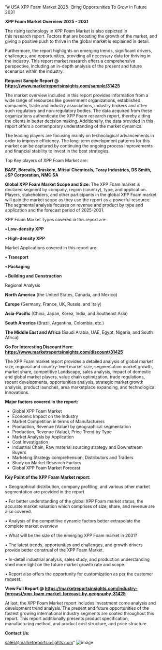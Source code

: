 "# USA XPP Foam Market 2025 -Bring Opportunities To Grow In Future 2031

<Strong> XPP Foam Market Overview 2025 - 2031</strong>

The rising technology in XPP Foam Market is also depicted in this research report. Factors that are boosting the growth of the market, and giving a positive push to thrive in the global market is explained in detail.

Furthermore, the report highlights on emerging trends, significant drivers, challenges, and opportunities, providing all necessary data for thriving in the industry. This report market research offers a comprehensive perspective, including an in-depth analysis of the present and future scenarios within the industry.

<strong>Request Sample Report @ <a href=https://www.marketreportsinsights.com/sample/31425>https://www.marketreportsinsights.com/sample/31425</a></strong>

The market overview included in this report provides information from a wide range of resources like government organizations, established companies, trade and industry associations, industry brokers and other such regulatory and non-regulatory bodies. The data acquired from these organizations authenticate the XPP Foam research report, thereby aiding the clients in better decision making. Additionally, the data provided in this report offers a contemporary understanding of the market dynamics.

The leading players are focusing mainly on technological advancements in order to improve efficiency. The long-term development patterns for this market can be captured by continuing the ongoing process improvements and financial stability to invest in the best strategies.

Top Key players of XPP Foam Market are:

<strong>BASF, Borealis, Braskem, Mitsui Chemicals, Toray Industries, DS Smith, JSP Corporation, NMC SA</strong>

<strong><b>Global XPP Foam Market Scope and Size:</b></strong>
The XPP Foam market is declared segment by company, region (country), type, and application. Players, stakeholders, and other participants in the global XPP Foam market will gain the market scope as they use the report as a powerful resource. The segmental analysis focuses on revenue and product by type and application and the forecast period of 2025-2031.

XPP Foam Market Types covered in this report are:

<strong>• Low-density XPP

• High-density XPP</strong>

Market Applications covered in this report are:

<strong>• Transport

• Packaging

• Building and Construction</strong> 

Regional Analysis

<strong>North America</strong> (the United States, Canada, and Mexico)

<strong>Europe</strong> (Germany, France, UK, Russia, and Italy)

<strong>Asia-Pacific</strong> (China, Japan, Korea, India, and Southeast Asia)

<strong>South America</strong> (Brazil, Argentina, Colombia, etc.)

<strong>The Middle East and Africa</strong> (Saudi Arabia, UAE, Egypt, Nigeria, and South Africa)

<strong>Go For Interesting Discount Here: <a href=https://www.marketreportsinsights.com/discount/31425>https://www.marketreportsinsights.com/discount/31425</a></strong>

The XPP Foam market report provides a detailed analysis of global market size, regional and country-level market size, segmentation market growth, market share, competitive Landscape, sales analysis, impact of domestic and global market players, value chain optimization, trade regulations, recent developments, opportunities analysis, strategic market growth analysis, product launches, area marketplace expanding, and technological innovations.

<strong><b>Major factors covered in the report:</b></strong>
<ul>
  <li>Global XPP Foam Market </li>
  <li>Economic Impact on the Industry</li>
  <li>Market Competition in terms of Manufacturers</li>
  <li>Production, Revenue (Value) by geographical segmentation</li>
  <li>Production, Revenue (Value), Price Trend by Type</li>
  <li>Market Analysis by Application</li>
  <li>Cost Investigation</li>
  <li>Industrial Chain, Raw material sourcing strategy and Downstream Buyers</li>
  <li>Marketing Strategy comprehension, Distributors and Traders</li>
  <li>Study on Market Research Factors</li>
  <li>Global XPP Foam Market Forecast</li>
</ul>

<strong><b>Key Point of the XPP Foam Market report:</b></strong>

• Geographical distribution, company profiling, and various other market segmentation are provided in the report.

• For better understanding of the global XPP Foam market status, the accurate market valuation which comprises of size, share, and revenue are also covered.

• Analysis of the competitive dynamic factors better extrapolate the complete market overview

• What will be the size of the emerging XPP Foam market in 2031?

• The latest trends, opportunities and challenges, and growth drivers provide better construal of the XPP Foam Market.

• In-detail industrial analysis, sales study, and production understanding shed more light on the future market growth rate and scope.

• Report also offers the opportunity for customization as per the customer request.

<strong><b>View Full Report @ <a href=https://marketreportsinsights.com/industry-forecast/xpp-foam-market-forecast-by-geography-31425>https://marketreportsinsights.com/industry-forecast/xpp-foam-market-forecast-by-geography-31425</a></b></strong>


At last, the XPP Foam Market report includes investment come analysis and development trend analysis. The present and future opportunities of the fastest growing international industry segments are coated throughout this report. This report additionally presents product specification, manufacturing method, and product cost structure, and price structure.

<strong>Contact Us:</strong>

sales@marketreportsinsights.com"
![image](https://github.com/user-attachments/assets/16de9ccd-f572-413e-86ff-d9d1d78e7695)
